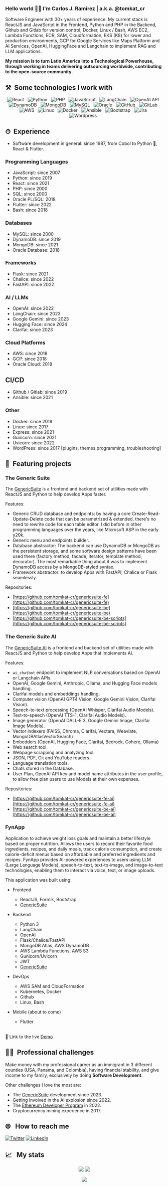 ### Hello world 👋🏻 I'm <b>Carlos J. Ramirez</b> | a.k.a. @tomkat_cr

Software Engineer with 30+ years of experience. My current stack is ReactJS and JavaScript in the Frontend, Python and PHP in the Backend, Github and Gitlab for version control, Docker, Linux / Bash, AWS EC2, Lambda Functions, ECR, SAM, Cloudformation, EKS (K8) for lower and production environments, GCP for Google Services like Maps Platform and AI Services, OpenAI, HuggingFace and Langchain to implement RAG and LLM applications.

<b>My mission is to turn Latin America into a Technological Powerhouse, through working in teams delivering outsourcing worldwide, contributing to the open-source community<!--, and to the global adoption of blockchain technology --></b>.

## ⚒️ &nbsp;Some technologies I work with

<p align="center">
  <img src="https://img.shields.io/badge/React-007ACC?style=for-the-badge&logo=react&logoColor=white" alt="React" />&nbsp;&nbsp;
  <img src="https://img.shields.io/badge/Phyton-yellow?style=for-the-badge&logo=python&logoColor=white" alt="Python" />&nbsp;&nbsp;
  <img src="https://img.shields.io/badge/PHP-005C84?style=for-the-badge&logo=php&logoColor=white" alt="PHP" />&nbsp;&nbsp;
  <img src="https://img.shields.io/badge/JavaScript-323330?style=for-the-badge&logo=javascript&logoColor=F7DF1E" alt="JavaScript" />&nbsp;&nbsp;
  <!-- <img src="https://img.shields.io/badge/TypeScript-007ACC?style=for-the-badge&logo=typescript&logoColor=white" alt="TypeScript" />&nbsp;&nbsp; --> 
  <img src="https://img.shields.io/badge/Lang-chain-green?style=for-the-badge&logo=langchain&logoColor=yellow" alt="LangChain" />&nbsp;&nbsp;
  <img src="https://img.shields.io/badge/OpenAI-black?style=for-the-badge&logo=openain&logoColor=black" alt="OpenAI API" />&nbsp;&nbsp;
  <!--img src="https://img.shields.io/badge/Node.js-43853D?style=for-the-badge&logo=node.js&logoColor=white" alt="Node" />&nbsp;&nbsp; -->
  <img src="https://img.shields.io/badge/DynamoDb-0052CC?style=for-the-badge&logo=amazonaws&logoColor=white" alt="DynamoDB" />&nbsp;&nbsp;
  <img src="https://img.shields.io/badge/MongoDb-darkgreen?style=for-the-badge&logo=mongodb&logoColor=white" alt="MongoDB" />&nbsp;&nbsp;
  <img src="https://img.shields.io/badge/MySQL-005C84?style=for-the-badge&logo=mysql&logoColor=white" alt="MySQL" />&nbsp;&nbsp;
  <!--img src="https://img.shields.io/badge/PostgreSQL-316192?style=for-the-badge&logo=postgresql&logoColor=white" alt="PostgreSQL" />&nbsp;&nbsp; -->
  <img src="https://img.shields.io/badge/Oracle-F80000?style=for-the-badge&logo=Oracle&logoColor=white" alt="Oracle" />&nbsp;&nbsp;
  <!-- <img src="https://img.shields.io/badge/Git-F05032?style=for-the-badge&logo=git&logoColor=white" alt="Git" />&nbsp;&nbsp; -->
  <img src="https://img.shields.io/badge/github%20-%23000.svg?&style=for-the-badge&logo=github&logoColor=white" alt="GitHub" />&nbsp;&nbsp;
  <img src="https://img.shields.io/badge/GitLab-330F63?style=for-the-badge&logo=gitlab&logoColor=white" alt="GitLab" />&nbsp;&nbsp;  
  <img src="https://img.shields.io/badge/Amazon_AWS-FF9900?style=for-the-badge&logo=amazonaws&logoColor=white" alt="AWS" />&nbsp;&nbsp;
  <img src="https://img.shields.io/badge/Linux-FFDA33?style=for-the-badge&logo=linux&logoColor=black" alt="Linux" />&nbsp;&nbsp;
  <img src="https://img.shields.io/badge/Docker-2CA5E0?style=for-the-badge&logo=docker&logoColor=white" alt="Docker" />&nbsp;&nbsp;
  <img src="https://img.shields.io/badge/Ansible-grey?style=for-the-badge&logo=ansible&logoColor=white" alt="Ansible" />&nbsp;&nbsp;
  <!-- <img src="https://img.shields.io/badge/kubernetes-326ce5.svg?&style=for-the-badge&logo=kubernetes&logoColor=white" alt="Kubernetes" />&nbsp;&nbsp;   -->
  <!-- <img src="https://img.shields.io/badge/HTML5-E34F26?style=for-the-badge&logo=html5&logoColor=white" alt="HTML" />&nbsp;&nbsp; -->
  <!-- <img src="https://img.shields.io/badge/ELM-green?style=for-the-badge&logo=elm&logoColor=white" alt="ELM" />&nbsp;&nbsp; -->
  <!-- <img src="https://img.shields.io/badge/CSS3-1572B6?style=for-the-badge&logo=css3&logoColor=white" alt="CSS" />&nbsp;&nbsp; -->
  <img src="https://img.shields.io/badge/Bootstrap-563D7C?style=for-the-badge&logo=bootstrap&logoColor=white" alt="Bootstrap" />&nbsp;&nbsp;
  <!-- <img src="https://img.shields.io/badge/Jenkins-D24939?style=for-the-badge&logo=Jenkins&logoColor=white" alt="Jenkins" />&nbsp;&nbsp; -->
  <img src="https://img.shields.io/badge/Jira-0052CC?style=for-the-badge&logo=Jira&logoColor=white" alt="Jira" />&nbsp;&nbsp;
  <img src="https://img.shields.io/badge/Wordpress-blue?style=for-the-badge&logo=wordpress&logoColor=white" alt="Wordpress" />&nbsp;&nbsp;
</p>

## ⏱ &nbsp;Experience

- Software development in general: since 1987, from Cobol to Python 🐍, React & Flutter.

### Programming Languages

- JavaScript: since 2007
- Python: since 2019
- React: since 2021
- PHP: since 2000
- SQL: since 2000
- Oracle PL/SQL: 2018
- Flutter: since 2022
- Bash: since 2018

### Databases

- MySQL: since 2000
- DynamoDB: since 2019
- MongoDB: since 2021
- Oracle Database: 2018

### Frameworks

- Flask: since 2021
- Chalice: since 2022
- FastAPI: since 2022

### AI / LLMs

- OpenAI: since 2022
- LangChain: since 2023
- Google Gemini: since 2023
- Hugging Face: since 2024
- Clarifai: since 2023
  
### Cloud Platforms

- AWS: since 2018
- GCP: since 2018
- Oracle Cloud: 2018

## CI/CD

- Github / Gitlab: since 2019
- Ansible: since 2021

### Other

- Docker: since 2018
- Linux: since 2017
- Express: since 2021
- Gunicorn: since 2021
- Uvicorn: since 2022
- WordPress: since 2017 [plugins, themes programming, troubleshooting]
  

## 🎯 &nbsp;Featuring projects

### The Generic Suite
The [GenericSuite](https://www.carlosjramirez.com/genericsuite/) is a frontend and backend set of utilities made with ReactJS and Python to help develop Apps faster.

Features:

- Generic CRUD database and endpoints: by having a core Create-Read-Update-Delete code that can be parametrized & extended, there's no need to rewrite code for each table editor. I did before in other programming languages over the years, like Microsoft ASP in the early y20k.
- Generic menu and endpoints builder.
- Database abstractor: The backend can use DynamoDB or MongoDB as the persistent storage, and some software design patterns have been used there (factory method, facade, iterator, template method, decorator). The most remarkable thing about it was to implement DynamoDB access by a MongoDB-styled syntax.
- Framework abstractor: to develop Apps with FastAPI, Chalice or Flask seamlessly.

Repositories:

- [https://github.com/tomkat-cr/genericsuite-fe](https://github.com/tomkat-cr/genericsuite-fe)
- [https://github.com/tomkat-cr/genericsuite-be](https://github.com/tomkat-cr/genericsuite-be)
- [https://github.com/tomkat-cr/genericsuite-be-scripts](https://github.com/tomkat-cr/genericsuite-be-scripts)

### The Generic Suite AI
The [GenericSuite AI](https://www.carlosjramirez.com/genericsuite/) is a frontend and backend set of utilities made with ReactJS and Python to help develop Apps that implements AI.

Features:

- `ai_chatbot` endpoint to implement NLP conversations based on OpenAI or Langchain APIs.
- OpenAI, Google Gemini, Anthropic, Ollama, and Hugging Face models handling.
- Clarifai models and embeddings handling.
- Computer vision (OpenAI GPT4 Vision, Google Gemini Vision, Clarifai Vision).
- Speech-to-text processing (OpenAI Whisper, Clarifai Audio Models).
- Text-to-speech (OpenAI TTS-1, Clarifai Audio Models).
- Image generator (OpenAI DALL-E 3, Google Gemini Image, Clarifai Image Models).
- Vector indexers (FAISS, Chroma, Clarifai, Vectara, Weaviate, MongoDBAtlasVectorSearch)
- Embedders (OpenAI, Hugging Face, Clarifai, Bedrock, Cohere, Ollama)
- Web search tool.
- Webpage scrapping and analyzing tool.
- JSON, PDF, Git and YouTube readers.
- Language translation tools.
- Chats stored in the Database.
- User Plan, OpenAI API key and model name attributes in the user profile, to allow free plan users to use Models at their own expenses.

Repositories:

- [https://github.com/tomkat-cr/genericsuite-fe-ai](https://github.com/tomkat-cr/genericsuite-fe-ai)
- [https://github.com/tomkat-cr/genericsuite-be-ai](https://github.com/tomkat-cr/genericsuite-be-ai)

### FynApp

Application to achieve weight loss goals and maintain a better lifestyle based on proper nutrition. Allows the users to record their favorite food ingredients, recipes, and daily meals, track calorie consumption, and create calorie-deficit menus based on affordable and preferred ingredients and recipes. FynApp provides AI-powered experiences to users using LLM (Large Language Models), speech-to-text, text-to-image, and image-to-text technologies, enabling them to interact via voice, text, or image uploads.

This application was built using:

- Frontend
  - ReactJS, Formik, Bootstrap
  - [GenericSuite](https://www.carlosjramirez.com/genericsuite/)

- Backend
  - Python 3
  - LangChain
  - OpenAI
  - Flask/Chalice/FastAPI
  - MongoDB Atlas, AWS DynamoDB
  - AWS Lambda Functions, AWS S3
  - Gunicorn/Uvicorn
  - JWT
  - [GenericSuite](https://www.carlosjramirez.com/genericsuite/)
  
- DevOps
  - AWS SAM and CloudFormation
  - Kubernetes, Docker
  - Github
  - Linux, Bash

- Mobile (about to come)
  - Flutter

<br/>
🔗 Link to the live <a href="https://app-demo.fynapp.com/#fynapp_frontend_aws/login" target="_blank">Demo</a>
<!--

Credentials

- Username: admin@example.com
- Password: Learning.by-Example
-->
<!--

Repositories:
- [Frontend](https://github.com/tomkat-cr/fynapp_frontend)
- [Backend](https://github.com/tomkat-cr/fynapp_backend)
- [GitOps](https://github.com/tomkat-cr/fynapp_gitops)
-->

## 💪🏻 &nbsp;Professional challenges

Make money with my professional career as an immigrant in 3 different counties (USA, Panama, and Colombia), having financial stability, and give income to my family, exclusively by doing <b>Software Development</b>.

Other challenges I love the most are:
<!-- - The <b>Jornaya</b> project I'm working on since 2019 at Source Meridian. -->
- The [GenericSuite](https://www.carlosjramirez.com/genericsuite/) development since 2023.
- Getting involved in the AI explosion since 2022.
- The [Ethereum Developer Program](https://www.platzi.com/eth/) in 2022.
- Cryptocurrency mining experience in 2017.

<!--
## 📓 &nbsp;Currently, I'm learning

[<img src="https://img.shields.io/badge/data--science-blue.svg?style=for-the-badge&logo=python&logoColor=white" alt="Data Science" />](https://platzi.com/escuela/datos/) with [<img src="https://img.shields.io/badge/Phyton-yellow?style=for-the-badge&logo=python&logoColor=white" alt="Python" />](https://platzi.com/ruta/web-python/)&nbsp;&nbsp;

[<img src="https://img.shields.io/badge/Flutter-grey?style=for-the-badge&logo=flutter&logoColor=white" alt="Flutter" />](https://platzi.com/cursos/flutter-avanzado/)&nbsp;&nbsp;
<br/>

/*
[<img src="https://img.shields.io/badge/Web3-005C84?style=for-the-badge&logo=ethereum&logoColor=white" alt="Web3" />](https://www.platzi.com/eth/)&nbsp;&nbsp;
<img src="https://img.shields.io/badge/Solidity-005C84?style=for-the-badge&logo=solidity&logoColor=white" alt="Web3" />&nbsp;&nbsp;
[<img src="https://img.shields.io/badge/Phyton-yellow?style=for-the-badge&logo=python&logoColor=white" alt="Python" />](https://platzi.com/ruta/web-python/)&nbsp;&nbsp;
[<img src="https://img.shields.io/badge/React-007ACC?style=for-the-badge&logo=react&logoColor=white" alt="React" />](https://platzi.com/cursos/creacion-librerias-ui/)&nbsp;&nbsp;
*/
-->


## 🌐 &nbsp;&nbsp;How to reach me

<a href="https://twitter.com/tomkat_cr"><img src="https://img.shields.io/badge/Twitter-1DA1F2?style=for-the-badge&logo=twitter&logoColor=white" alt="Twitter" /></a>
<a href="https://www.linkedin.com/in/carlosjramirez"><img src="https://img.shields.io/badge/LinkedIn-0077B5?style=for-the-badge&logo=linkedin&logoColor=white" alt="LinkedIn" /></a>

<!-- #### 😎 &nbsp;My pronouns are: He/Him/His -->

## 📈 &nbsp;&nbsp;My stats

<p align="center">
  <img align="" src="https://github-readme-stats.vercel.app/api/top-langs/?username=tomkat-cr&layout=compact&theme=chartreuse-light" />
  <img align="" src="https://github-readme-stats.vercel.app/api?username=tomkat-cr&repo=github-readme-stats&theme=chartreuse-light&show_icons=true" />
</p>
<p align="center">
  <img align="" src="https://visitor-badge.laobi.icu/badge?page_id=tomkat-cr.tomkat-cr" />
</p>

<!--
**tomkat-cr/tomkat-cr** is a ✨ _special_ ✨ repository because its `README.md` (this file) appears on your GitHub profile.

Here are some ideas to get you started:

- 🔭 I’m currently working on ...
- 🌱 I’m currently learning ...
- 👯 I’m looking to collaborate on ...
- 🤔 I’m looking for help with ...
- 💬 Ask me about ...
- 📫 How to reach me: ...
- 😄 Pronouns: ...
- ⚡ Fun fact: ...
-->
